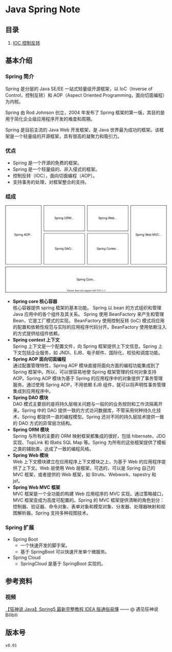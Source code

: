 # Java Spring Note

## 目录

1. [IOC 控制反转](index/ioc.md)

## 基本介绍

### Spring 简介

Spring 是分层的 Java SE/EE 一站式轻量级开源框架，以 IoC（Inverse of Control，控制反转）和 AOP（Aspect Oriented Programming，面向切面编程）为内核。

Spring 由 Rod Johnson 创立，2004 年发布了 Spring 框架的第一版，其目的是用于简化企业级应用程序开发的难度和周期。

Spring 是目前主流的 Java Web 开发框架，是 Java 世界最为成功的框架。该框架是一个轻量级的开源框架，具有很高的凝聚力和吸引力。

### 优点

- Spring 是一个开源的免费的框架。
- Spring 是一个轻量级的、非入侵式的框架。
- 控制反转（IOC），面向切面编程（AOP）。
- 支持事务的处理，对框架整合的支持。

### 组成

![Spring 组成][pic-springstructure]

- **Spring core 核心容器**  
  核心容器提供 spring 框架的基本功能。 Spring 以 bean 的方式组织和管理 Java 应用中的各个组件及其关系。 Spring 使用 BeanFactory 来产生和管理 Bean，它是工厂模式的实现。 BeanFactory 使用控制反转 (IoC) 模式将应用的配置和依赖性规范与实际的应用程序代码分开。BeanFactory 使用依赖注入的方式提供给组件依赖。
- **Spring context 上下文**  
  Spring 上下文是一个配置文件，向 Spring 框架提供上下文信息。Spring 上下文包括企业服务，如 JNDI、EJB、电子邮件、国际化、校验和调度功能。
- **Spring AOP 面向切面编程**  
  通过配置管理特性，Spring AOP 模块直接将面向方面的编程功能集成到了 Spring 框架中。所以，可以很容易地使 Spring 框架管理的任何对象支持 AOP。Spring AOP 模块为基于 Spring 的应用程序中的对象提供了事务管理服务。通过使用 Spring AOP，不用依赖 EJB 组件，就可以将声明性事务管理集成到应用程序中。
- **Spring DAO 模块**  
  DAO 模式主要目的是将持久层相关问题与一般的的业务规则和工作流隔离开来。Spring 中的 DAO 提供一致的方式访问数据库，不管采用何种持久化技术，Spring 都提供一直的编程模型。Spring 还对不同的持久层技术提供一致的 DAO 方式的异常层次结构。
- **Spring ORM 模块**  
  Spring 与所有的主要的 ORM 映射框架都集成的很好，包括 hibernate、JDO 实现、TopLink 和 IBatis SQL Map 等。Spring 为所有的这些框架提供了模板之类的辅助类，达成了一致的编程风格。
- **Spring Web 模块**  
  Web 上下文模块建立在应用程序上下文模块之上，为基于 Web 的应用程序提供了上下文。Web 层使用 Web 层框架，可选的，可以是 Spring 自己的 MVC 框架，或者提供的 Web 框架，如 Struts、Webwork、tapestry 和 jsf。
- **Spring Web MVC 框架**  
  MVC 框架是一个全功能的构建 Web 应用程序的 MVC 实现。通过策略接口，MVC 框架变成为高度可配置的。Spring 的 MVC 框架提供清晰的角色划分：控制器、验证器、命令对象、表单对象和模型对象、分发器、处理器映射和视图解析器。Spring 支持多种视图技术。

### Spring 扩展

- Spring Boot
  - 一个快速开发的脚手架。
  - 基于 SpringBoot 可以快速开发单个微服务。
- Spring Cloud
  - SpringCloud 是基于 SpringBoot 实现的。

## 参考资料

### 视频

[【狂神说 Java】Spring5 最新完整教程 IDEA 版通俗易懂](https://www.bilibili.com/video/BV1WE411d7Dv?from=search&seid=14885296346718072648) —— @ 遇见狂神说 Bilibili

## 版本号

`v0.01`

[pic-springstructure]: .\pic\springStructure.svg
